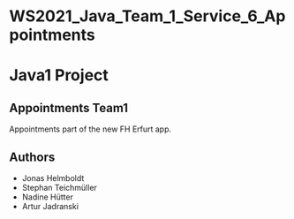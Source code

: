 # WS2021_Java_Team_1_Service_6_Appointments


# Java1 Project

## Appointments Team1
Appointments part of the new FH Erfurt app.


## Authors

* Jonas Helmboldt
* Stephan Teichmüller
* Nadine Hütter
* Artur Jadranski
